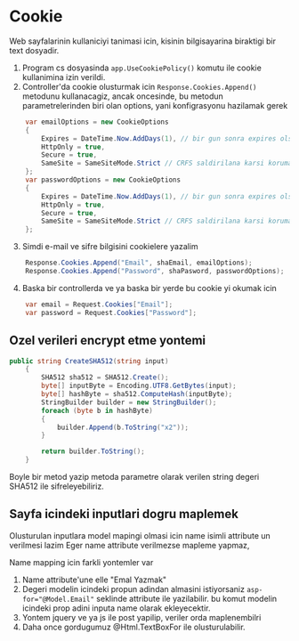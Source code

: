 # Cookie

Web sayfalarinin kullaniciyi tanimasi icin, kisinin bilgisayarina biraktigi bir text dosyadir.

1. Program cs dosyasinda `app.UseCookiePolicy()` komutu ile cookie kullanimina izin verildi.
2. Controller'da cookie olusturmak icin `Response.Cookies.Append()` metodunu kullanacagiz, ancak oncesinde, bu metodun parametrelerinden biri olan options, yani konfigrasyonu hazilamak gerek

```C#
    var emailOptions = new CookieOptions
    {
        Expires = DateTime.Now.AddDays(1), // bir gun sonra expires olsun
        HttpOnly = true,
        Secure = true,
        SameSite = SameSiteMode.Strict // CRFS saldirilana karsi koruma 
    };
    var passwordOptions = new CookieOptions
    {
        Expires = DateTime.Now.AddDays(1), // bir gun sonra expires olsun
        HttpOnly = true,
        Secure = true,
        SameSite = SameSiteMode.Strict // CRFS saldirilana karsi koruma 
    };                
```

3. Simdi e-mail ve sifre bilgisini cookielere yazalim

```C#
    Response.Cookies.Append("Email", shaEmail, emailOptions);
    Response.Cookies.Append("Password", shaPasword, passwordOptions);
```

4. Baska bir controllerda ve ya baska bir yerde bu cookie yi okumak icin

```C#
    var email = Request.Cookies["Email"];
    var password = Request.Cookies["Password"];
```

## Ozel verileri encrypt etme yontemi

```C#
public string CreateSHA512(string input)
    {
        SHA512 sha512 = SHA512.Create();
        byte[] inputByte = Encoding.UTF8.GetBytes(input);
        byte[] hashByte = sha512.ComputeHash(inputByte);
        StringBuilder builder = new StringBuilder();
        foreach (byte b in hashByte)
        {
            builder.Append(b.ToString("x2"));
        }

        return builder.ToString();
    }
```

Boyle bir metod yazip metoda parametre olarak verilen string degeri SHA512 ile sifreleyebiliriz.

## Sayfa icindeki inputlari dogru maplemek

Olusturulan inputlara model mapingi olmasi icin name isimli attribute un verilmesi lazim
Eger name attribute verilmezse mapleme yapmaz,

Name mapping icin farkli yontemler var

1. Name attribute'une elle "Emal Yazmak"
2. Degeri modelin icindeki propun adindan almasini istiyorsaniz `asp-for="@Model.Email"` seklinde attribute ile yazilabilir. bu komut modelin icindeki prop adini inputa name olarak ekleyecektir.
3. Yontem jquery ve ya js ile post yapilip, veriler orda maplenembilri
4. Daha once gordugumuz @Html.TextBoxFor ile olusturulabilir.

